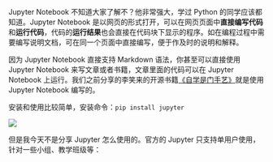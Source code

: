 Jupyter Notebook 不知道大家了解不？他非常强大，学过 Python 的同学应该都知道。Jupyter Notebook 是以网页的形式打开，可以在网页页面中**直接编写代码**和**运行代码**，代码的**运行结果**也会直接在代码块下显示的程序。如在编程过程中需要编写说明文档，可在同一个页面中直接编写，便于作及时的说明和解释。

因为 Jupyter Notebook 直接支持 Markdown 语法，你甚至可以直接使用 Jupyter Notebook 来写文章或者书籍，文章里面的代码可以在 Jupyter Notebook 上运行。我们之前分享的李笑来的开源书籍[《自学是门手艺》](https://github.com/selfteaching/the-craft-of-selfteaching)就是使用 Jupyter Notebook 编写的。

安装和使用比较简单，安装命令：`pip install jupyter`

![](https://pic3.zhimg.com/v2-d07ddde1d96cd3a71a5ecffe738907c2_r.jpg)

但是我今天不是分享 Jupyter 怎么使用的。官方的 Jupyter 只支持单用户使用，针对一些小组、教学班级等：
